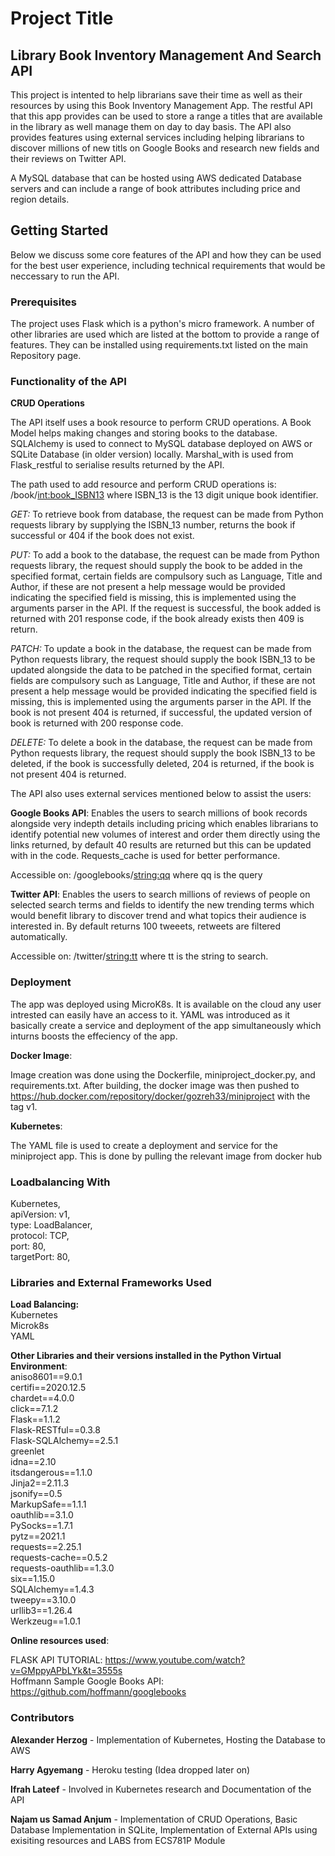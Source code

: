 # Project Title

## Library Book Inventory Management And Search API

This project is intented to help librarians save their time as well as their resources by using this 
Book Inventory Management App. The restful API that this app provides can be used to store a range a titles that are available in the library as well manage them on day to day basis. The API also provides features using external services including helping librarians to discover millions of new titls on Google Books and research new fields and their reviews on Twitter API.

A MySQL database that can be hosted using AWS dedicated Database servers and can include a range of book attributes including price and region details.

## Getting Started

Below we discuss some core features of the API and how they can be used for the best user experience, including technical requirements that would be neccessary to run the API.

### Prerequisites

The project uses Flask which is a python's micro framework. A number of other libraries are used which are listed at the bottom to provide a range of features. They can be installed using requirements.txt listed on the main Repository page.
 
### Functionality of the API

**CRUD Operations**

The API itself uses a book resource to perform CRUD operations. A Book Model helps making changes and storing books to the database. SQLAlchemy is used to connect to MySQL database deployed on AWS or SQLite Database (in older version) locally. Marshal_with is used from Flask_restful to serialise results returned by the API.

The path used to add resource and perform CRUD operations is: /book/<int:book_ISBN13> where ISBN_13 is the 13 digit unique book identifier.

*GET:* To retrieve book from database, the request can be made from Python requests library by supplying the ISBN_13 number, returns the book if successful or 404 if the book does not exist.

*PUT:* To add a book to the database, the request can be made from Python requests library, the request should supply the book to be added in the specified format, certain fields are compulsory such as Language, Title and Author, if these are not present a help message would be provided indicating the specified field is missing, this is implemented using the arguments parser in the API. If the request is successful, the book added is returned with 201 response code, if the book already exists then 409 is return.

*PATCH:* To update a book in the database, the request can be made from Python requests library, the request should supply the book ISBN_13 to be updated alongside the data to be patched in the specified format, certain fields are compulsory such as Language, Title and Author, if these are not present a help message would be provided indicating the specified field is missing, this is implemented using the arguments parser in the API. If the book is not present 404 is returned, if successful, the updated version of book is returned with 200 response code.

*DELETE:* To delete a book in the database, the request can be made from Python requests library, the request should supply the book ISBN_13 to be deleted, if the book is successfully deleted, 204 is returned, if the book is not present 404 is returned.

The API also uses external services mentioned below to assist the users:

**Google Books API**: Enables the users to search millions of book records alongside very indepth details including pricing which enables librarians to identify potential new volumes of interest and order them directly using the links returned, by default 40 results are returned but this can be updated with in the code. Requests_cache is used for better performance.

Accessible on: /googlebooks/<string:qq> where qq is the query

**Twitter API**: Enables the users to search millions of reviews of people on selected search terms and fields to identify the new trending terms which would benefit library to discover trend and what topics their audience is interested in. By default returns 100 tweeets, retweets are filtered automatically.

Accessible on: /twitter/<string:tt> where tt is the string to search.

### Deployment

The app was deployed using MicroK8s. It is available on the cloud any user intrested can easily have an 
access to it. YAML was introduced as it basically create a service and deployment of the app
simultaneously which inturns boosts the effeciency of the app. 

**Docker Image**:

Image creation was done using the Dockerfile, miniproject_docker.py, and requirements.txt. After building, the docker image was then pushed to https://hub.docker.com/repository/docker/gozreh33/miniproject with the tag v1.

**Kubernetes**:

The YAML file is used to create a deployment and service for the miniproject app. This is done by pulling the relevant image from docker hub


### Loadbalancing With

Kubernetes,<br/>
apiVersion: v1,<br/>
type: LoadBalancer,<br/>
protocol: TCP,<br/>
port: 80,<br/>
targetPort: 80,<br/>


### Libraries and External Frameworks Used


**Load Balancing:**<br/>
Kubernetes<br/>
Microk8s<br/>
YAML<br/>

**Other Libraries and their versions installed in the Python Virtual Environment**:<br/>
aniso8601==9.0.1<br/>
certifi==2020.12.5<br/>
chardet==4.0.0<br/>
click==7.1.2<br/>
Flask==1.1.2<br/>
Flask-RESTful==0.3.8<br/>
Flask-SQLAlchemy==2.5.1<br/>
greenlet<br/>
idna==2.10<br/>
itsdangerous==1.1.0<br/>
Jinja2==2.11.3<br/>
jsonify==0.5<br/>
MarkupSafe==1.1.1<br/>
oauthlib==3.1.0<br/>
PySocks==1.7.1<br/>
pytz==2021.1<br/>
requests==2.25.1<br/>
requests-cache==0.5.2<br/>
requests-oauthlib==1.3.0<br/>
six==1.15.0<br/>
SQLAlchemy==1.4.3<br/>
tweepy==3.10.0<br/>
urllib3==1.26.4<br/>
Werkzeug==1.0.1<br/>

**Online resources used**:

FLASK API TUTORIAL: https://www.youtube.com/watch?v=GMppyAPbLYk&t=3555s<br/>
Hoffmann Sample Google Books API: https://github.com/hoffmann/googlebooks<br/>

### Contributors


**Alexander Herzog** - Implementation of Kubernetes, Hosting the Database to AWS<br/>

**Harry Agyemang** - Heroku testing (Idea dropped later on)<br/>

**Ifrah Lateef** - Involved in Kubernetes research and Documentation of the API<br/>

**Najam us Samad Anjum** - Implementation of CRUD Operations, Basic Database Implementation in SQLite, Implementation of External APIs using exisiting resources and LABS from ECS781P Module
